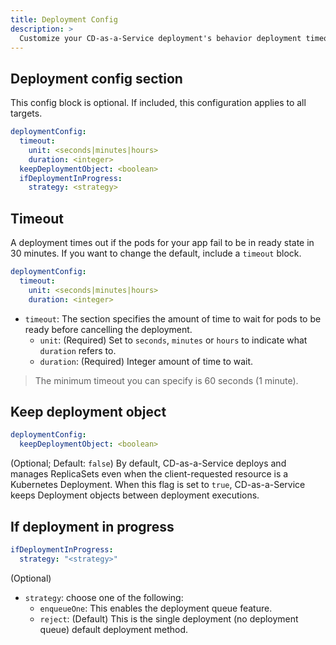 ```yaml
---
title: Deployment Config
description: >
  Customize your CD-as-a-Service deployment's behavior deployment timeout and `keepDeploymentObject` settings.
---
```


## Deployment config section

This config block is optional. If included, this configuration applies to all targets.

```yaml
deploymentConfig:
  timeout:
    unit: <seconds|minutes|hours>
    duration: <integer>
  keepDeploymentObject: <boolean> 
  ifDeploymentInProgress:
    strategy: <strategy>
```

## Timeout

A deployment times out if the pods for your app fail to be in ready state in 30 minutes. If you want to change the default, include a `timeout` block.

```yaml
deploymentConfig:
  timeout:
    unit: <seconds|minutes|hours>
    duration: <integer>
```

- `timeout`: The section specifies the amount of time to wait for pods to be ready before cancelling the deployment.
   - `unit`: (Required) Set to `seconds`, `minutes` or `hours` to indicate what `duration` refers to.
   - `duration`: (Required) Integer amount of time to wait.

>The minimum timeout you can specify is 60 seconds (1 minute).

## Keep deployment object

```yaml
deploymentConfig:
  keepDeploymentObject: <boolean> 
```

(Optional; Default: `false`) By default, CD-as-a-Service deploys and manages ReplicaSets even when the client-requested resource is a Kubernetes Deployment. When this flag is set to `true`, CD-as-a-Service keeps Deployment objects between deployment executions. 

## If deployment in progress

```yaml
ifDeploymentInProgress:
  strategy: "<strategy>"
```

(Optional) 

- `strategy`: choose one of the following:
  - `enqueueOne`: This enables the deployment queue feature.
  - `reject`: (Default) This is the single deployment (no deployment queue) default deployment method. 